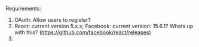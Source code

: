 Requirements: 
1. OAuth: Allow users to register? 
2. React: current version 5.x.x; Facebook: current version: 15.6.1? Whats up      with this? (https://github.com/facebook/react/releases)
3. 